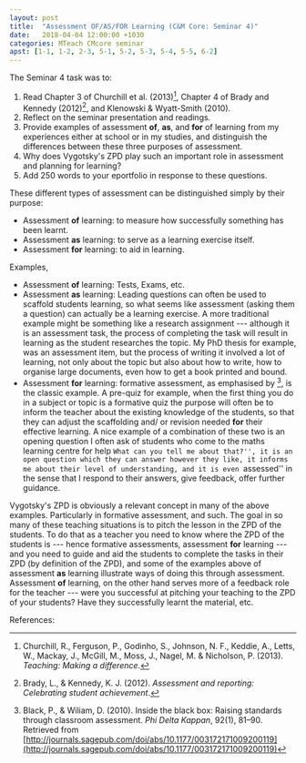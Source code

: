 ```yaml
---
layout: post
title:  "Assessment OF/AS/FOR Learning (C&M Core: Seminar 4)"
date:   2018-04-04 12:00:00 +1030
categories: MTeach CMcore seminar
apst: [1-1, 1-2, 2-3, 5-1, 5-2, 5-3, 5-4, 5-5, 6-2]
---
```


The Seminar 4 task was to: 

1. Read Chapter 3 of Churchill et al. (2013)[^Churchill2013], Chapter 4 of Brady and Kennedy (2012)[^Brady2012], and Klenowski & Wyatt-Smith (2010).
2. Reflect on the seminar presentation and readings.
3. Provide examples of assessment **of**, **as**, and **for** of learning from my experiences either at school or in my studies, and distinguish the differences between these three purposes of assessment.
4. Why does Vygotsky's ZPD play such an important role in assessment and planning for learning?
5. Add 250 words to your eportfolio in response to these questions.

These different types of assessment can be distinguished simply by their purpose:
 - Assessment **of** learning: to measure how successfully something has been learnt.
 - Assessment **as** learning: to serve as a learning exercise itself.
 - Assessment **for** learning: to aid in learning.


Examples,
 - Assessment **of** learning: Tests, Exams, etc.
 - Assessment **as** learning: Leading questions can often be used to scaffold students learning, so what seems like assessment (asking them a question) can actually be a learning exercise. A more traditional example might be something like a research assignment --- although it is an assessment task, the process of completing the task will result in learning as the student researches the topic. My PhD thesis for example, was an assessment item, but the process of writing it involved a lot of learning, not only about the topic but also about how to write, how to organise large documents, even how to get a book printed and bound.
 - Assessment **for** learning: formative assessment, as emphasised by [^Black2010], is the classic example. A pre-quiz for example, when the first thing you do in a subject or topic is a formative quiz the purpose will often be to inform the teacher about the existing knowledge of the students, so that they can adjust the scaffolding and/ or revision needed **for** their effective learning. A nice example of a combination of these two is an opening question I often ask of students who come to the maths learning centre for help ``What can you tell me about that?'', it is an open question which they can answer however they like, it informs me about their level of understanding, and it is even ``assessed'' in the sense that I respond to their answers, give feedback, offer further guidance. 

Vygotsky's ZPD is obviously a relevant concept in many of the above examples. Particularly in formative assessment, and such. The goal in so many of these teaching situations is to pitch the lesson in the ZPD of the students. To do that as a teacher you need to know where the ZPD of the students is --- hence formative assessments, assessment **for** learning --- and you need to guide and aid the students to complete the tasks in their ZPD (by definition of the ZPD), and some of the examples above of assessment **as** learning illustrate ways of doing this through assessment. Assessment **of** learning, on the other hand serves more of a feedback role for the teacher --- were you successful at pitching your teaching to the ZPD of your students? Have they successfully learnt the material, etc.
 
 
 

References:

[^Churchill2013]: Churchill, R., Ferguson, P., Godinho, S., Johnson, N. F., Keddie, A., Letts, W., Mackay, J., McGill, M., Moss, J., Nagel, M. & Nicholson, P. (2013). *Teaching: Making a difference*.

[^Brady2012]: Brady, L., & Kennedy, K. J. (2012). *Assessment and reporting: Celebrating student achievement*.

[^Black2010]: Black, P., & Wiliam, D. (2010). Inside the black box: Raising standards through classroom assessment. *Phi Delta Kappan*, 92(1), 81–90. Retrieved from [http://journals.sagepub.com/doi/abs/10.1177/003172171009200119](http://journals.sagepub.com/doi/abs/10.1177/003172171009200119)




